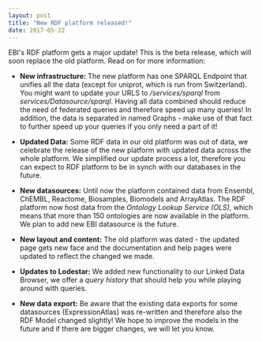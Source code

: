 ```yaml
---
layout: post
title: "New RDF platform released!"
date: 2017-05-22
---
```

EBI's RDF platform gets a major update! This is the beta release, which will soon replace the old platform. Read on for more information:

* **New infrastructure:** The new platform has one SPARQL Endpoint that unifies all the data (except for uniprot, which is run from Switzerland). You might want to update your URLS to */services/sparql* from *services/Datasource/sparql*. Having all data combined should reduce the need of federated queries and therefore speed up many queries! In addition, the data is separated in named Graphs - make use of that fact to further speed up your queries if you only need a part of it!

* **Updated Data:** Some RDF data in our old platform was out of data, we celebrate the release of the new platform with updated data across the whole platform. We simplified our update process a lot, therefore you can expect to RDF platform to be in synch with our databases in the future.

* **New datasources:** Until now the platform contained data from Ensembl, ChEMBL, Reactome, Biosamples, Biomodels and ArrayAtlas. The RDF platform now host data from the *Ontology Lookup Service (OLS)*, which means that more than 150 ontologies are now available in the platform. We plan to add new EBI datasource is the future.

* **New layout and content:** The old platform was dated - the updated page gets new face and the documentation and help pages were updated to reflect the changed we made.

* **Updates to Lodestar:** We added new functionality to our Linked Data Browser, we offer a *query history* that should help you while playing around with queries.  

* **New data export:** Be aware that the existing data exports for some datasources (ExpressionAtlas) was re-written and therefore also the RDF Model changed slightly! We hope to improve the models in the future and if there are bigger changes, we will let you know.
